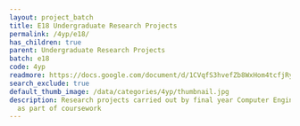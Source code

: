 ```yaml
---
layout: project_batch
title: E18 Undergraduate Research Projects
permalink: /4yp/e18/
has_children: true
parent: Undergraduate Research Projects
batch: e18
code: 4yp
readmore: https://docs.google.com/document/d/1CVqfS3hvefZb8WxHom4tcfjRyJ-YJSwbAzvpuxZ779M/edit?usp=sharing
search_exclude: true
default_thumb_image: /data/categories/4yp/thumbnail.jpg
description: Research projects carried out by final year Computer Engineering students
  as part of coursework
---
```

